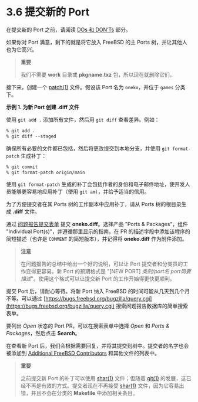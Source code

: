 # 3.6 提交新的 Port

在提交新的 Port 之前，请阅读 [DOs 和 DON’Ts](https://docs.freebsd.org/en/books/porters-handbook/porting-dads/#porting-dads) 部分。

如果你对 Port 满意，剩下的就是将它放入 FreeBSD 的主 Ports 树，并让其他人也为它高兴。

>**重要**
>
>我们不需要 **work** 目录或 **pkgname.txz** 包，所以现在就删除它们。

接下来，创建一个 [patch(1)](https://man.freebsd.org/cgi/man.cgi?query=patch&sektion=1&format=html) 文件。假设该 Port 名为 `oneko`，并位于 `games` 分类下。

**示例 1. 为新 Port 创建 **.diff** 文件**

使用 `git add .` 添加所有文件，然后用 `git diff` 查看差异。例如：

```makefile
% git add .
% git diff --staged
```

确保所有必要的文件都已包括，然后将更改提交到本地分支，并使用 `git format-patch` 生成补丁：

```makefile
% git commit
% git format-patch origin/main
```

使用 `git format-patch` 生成的补丁会包括作者的身份和电子邮件地址，使开发人员能够更容易地应用补丁（使用 `git am`），并给予适当的信用。

为了方便提交者在其 Ports 树的工作副本中应用补丁，请从 Ports 树的根目录生成 **.diff** 文件。

通过 [问题报告提交表单](https://bugs.freebsd.org/submit/) 提交 **oneko.diff**。选择产品 "Ports & Packages"，组件 "Individual Port(s)"，并遵循那里显示的指南。在 PR 的描述字段中添加该程序的简短描述（也许是 `COMMENT` 的简短版本），并记得将 **oneko.diff** 作为附件添加。

>**注意**
>
>在问题报告的总结中给出一个好的说明，可以让 Port 提交者和分类员的工作变得更容易。新 Port 的预期格式是 "\[NEW PORT] *类别/port名 port简要描述*"。使用这个格式可以让提交新 Port 的工作开始得更快更顺利。 

提交 Port 后，请耐心等待。将新 Port 纳入 FreeBSD 的时间可能从几天到几个月不等。可以通过 [https://bugs.freebsd.org/bugzilla/query.cgi](https://bugs.freebsd.org/bugzilla/query.cgi) 搜索问题报告数据库的简单搜索表单。

要列出 *Open* 状态的 Port PR，可以在搜索表单中选择 *Open* 和 *Ports & Packages*，然后点击 **Search**。

在查看新 Port 后，我们会根据需要回复，并将其提交到树中。提交者的名字也会被添加到 [Additional FreeBSD Contributors](https://docs.freebsd.org/en/articles/contributors/#contrib-additional) 和其他文件的列表中。

>**重要**
>
>之前提交新 Port 的补丁可以使用 [shar(1)](https://man.freebsd.org/cgi/man.cgi?query=shar&sektion=1&format=html) 文件；但随着 [git(1)](https://man.freebsd.org/cgi/man.cgi?query=git&sektion=1&format=html) 的发展，这已经不再是有效的方式。提交者现在不再接受 [shar(1)](https://man.freebsd.org/cgi/man.cgi?query=shar&sektion=1&format=html) 文件，因为它容易出错，并且不会在分类的 **Makefile** 中添加相关条目。 
